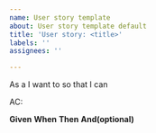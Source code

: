 ```yaml
---
name: User story template
about: User story template default
title: 'User story: <title>'
labels: ''
assignees: ''

---
```


As a **<user type>** I want to <capability> so that I can <benefit>

AC:

**Given**
**When**
**Then**
**And(optional)**
